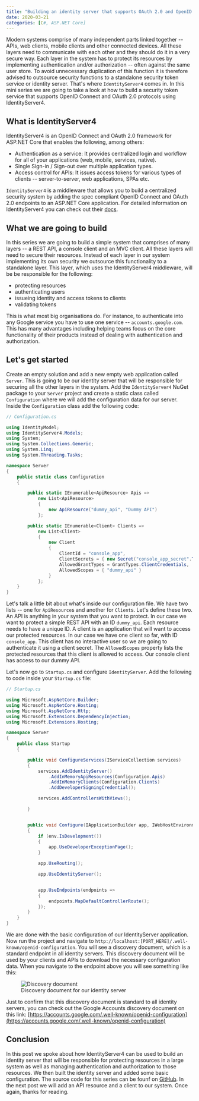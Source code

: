 ```yaml
---
title: "Building an identity server that supports OAuth 2.0 and OpenID Connect with ASP.NET Core and IdentityServer4 - Part 1"
date: 2020-03-21
categories: [C#, ASP.NET Core]
---
```


Modern systems comprise of many independent parts linked together -- APIs, web clients, mobile clients and other connected devices. All these layers need to communicate with each other and they should do it in a very secure way. Each layer in the system has to protect its resources by implementing authentication and/or authorization -- often against the same user store. To avoid unnecessary duplication of this function it is therefore advised to outsource security functions to a standalone security token service or identity server. That's where `IdentityServer4` comes in. In this mini series we are going to take a look at how to build a security token service that supports OpenID Connect and OAuth 2.0 protocols using IdentityServer4.

## What is IdentityServer4

IdentityServer4 is an OpenID Connect and OAuth 2.0 framework for ASP.NET Core that enables the following, among others:

- Authentication as a service: It provides centralized login and workflow for all of your applications (web, mobile, services, native).
- Single Sign-in / Sign-out over multiple application types.
- Access control for APIs: It issues access tokens for various types of clients -- server-to-server, web applications, SPAs etc.

`IdentityServer4` is a middleware that allows you to build a centralized security system by adding the spec compliant OpenID Connect and OAuth 2.0 endpoints to an ASP.NET Core application. For detailed information on IdentityServer4 you can check out their [docs](https://identityserver4.readthedocs.io/en/latest/).

## What we are going to build

In this series we are going to build a simple system that comprises of many layers -- a REST API, a console client and an MVC client. All these layers will need to secure their resources. Instead of each layer in our system implementing its own security we outsource this functionality to a standalone layer. This layer, which uses the IdentityServer4 middleware, will be be responsible for the following:

- protecting resources
- authenticating users
- issueing identity and access tokens to clients
- validating tokens

This is what most big organisations do. For instance, to authenticate into any Google service you have to use one service -- `accounts.google.com`. This has many advantages including helping teams focus on the core functionality of their products instead of dealing with authentication and authorization.

## Let's get started

Create an empty solution and add a new empty web application called `Server`. This is going to be our identity server that will be responsible for securing all the other layers in the system. Add the `IdentityServer4` NuGet package to your `Server` project and create a static class called `Configuration` where we will add the configuration data for our server. Inside the `Configuration` class add the following code:

```csharp
// Configuration.cs

using IdentityModel;
using IdentityServer4.Models;
using System;
using System.Collections.Generic;
using System.Linq;
using System.Threading.Tasks;

namespace Server
{
    public static class Configuration
    {

        public static IEnumerable<ApiResource> Apis =>
            new List<ApiResource>
            {
                new ApiResource("dummy_api", "Dummy API")
            };

        public static IEnumerable<Client> Clients =>
            new List<Client>
            {
                new Client
                {
                    ClientId = "console_app",
                    ClientSecrets = { new Secret("console_app_secret".ToSha256())},
                    AllowedGrantTypes = GrantTypes.ClientCredentials,
                    AllowedScopes = { "dummy_api" }
                }
            };
    }
}
```

Let's talk a little bit about what's inside our configuration file. We have two lists -- one for `ApiResource`s and another for `Client`s. Let's define these two. An API is anything in your system that you want to protect. In our case we want to protect a simple REST API with an ID `dummy_api`. Each resource needs to have a unique ID. A client is an application that will want to access our protected resources. In our case we have one client so far, with ID `console_app`. This client has no interactive user so we are going to authenticate it using a client secret. The `AllowedScopes` property lists the protected resources that this client is allowed to access. Our console client has access to our dummy API.

Let's now go to `Startup.cs` and configure `IdentityServer`. Add the following to code inside your `Startup.cs` file:

```csharp
// Startup.cs

using Microsoft.AspNetCore.Builder;
using Microsoft.AspNetCore.Hosting;
using Microsoft.AspNetCore.Http;
using Microsoft.Extensions.DependencyInjection;
using Microsoft.Extensions.Hosting;

namespace Server
{
    public class Startup
    {

        public void ConfigureServices(IServiceCollection services)
        {
            services.AddIdentityServer()
                .AddInMemoryApiResources(Configuration.Apis)
                .AddInMemoryClients(Configuration.Clients)
                .AddDeveloperSigningCredential();

            services.AddControllersWithViews();

        }


        public void Configure(IApplicationBuilder app, IWebHostEnvironment env)
        {
            if (env.IsDevelopment())
            {
                app.UseDeveloperExceptionPage();
            }

            app.UseRouting();

            app.UseIdentityServer();


            app.UseEndpoints(endpoints =>
            {
                endpoints.MapDefaultControllerRoute();
            });
        }
    }
}
```

We are done with the basic configuration of our IdentityServer application. Now run the project and navigate to `http://localhost:[PORT_HERE]/.well-known/openid-configuration`. You will see a discovery document, which is a standard endpoint in all identity servers. This discovery document will be used by your clients and APIs to download the necessary configuration data. When you navigate to the endpoint above you will see something like this:

<figure>
<img src="{{ site.baseurl }}/images/identityserver/openId.png" alt="Discovery document">
<figcaption>Discovery document for our identity server</figcaption>
</figure>

Just to confirm that this discovery document is standard to all identity servers, you can check out the Google Accounts discovery document on this link: [https://accounts.google.com/.well-known/openid-configuration](https://accounts.google.com/.well-known/openid-configuration)

## Conclusion

In this post we spoke about how IdentityServer4 can be used to build an identity server that will be responsible for protecting resources in a large system as well as managing authentication and authorization to those resources. We then built the identity server and added some basic configuration. The source code for this series can be founf on [GitHub](https://github.com/vince-nyanga/IdentityServerTutorial). In the next post we will add an API resource and a client to our system. Once again, thanks for reading.
